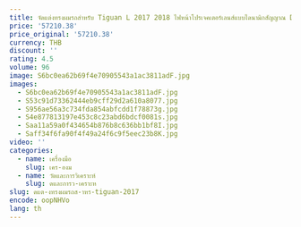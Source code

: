 ```yaml
---
title: จัดแต่งทรงผมรถสําหรับ Tiguan L 2017 2018 ไฟหน้าโปรเจคเตอร์เลนส์แบบไดนามิกสัญญาณ Drl อุปกรณ์เสริมรถยนต์
price: '57210.38'
price_original: '57210.38'
currency: THB
discount: ''
rating: 4.5
volume: 96
image: S6bc0ea62b69f4e70905543a1ac3811adF.jpg
images:
  - S6bc0ea62b69f4e70905543a1ac3811adF.jpg
  - S53c91d73362444eb9cff29d2a610a8077.jpg
  - S956ae56a3c734fda854abfcdd1f78873g.jpg
  - S4e877813197e453c8c23abd6bdcf0081s.jpg
  - Saa11a59a0f434654b876b8c636bb1bf8I.jpg
  - Saff34f6fa90f4f49a24f6c9f5eec23b8K.jpg
video: ''
categories:
  - name: เครื่องมือ
    slug: เคร-องม
  - name: วัดและการวิเคราะห์
    slug: ดและการว-เคราะห
slug: ดแต-งทรงผมรถส-าหร-tiguan-2017
encode: oopNHVo
lang: th
---
```

  